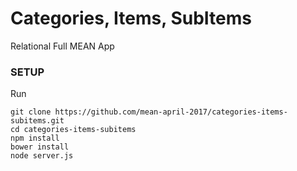 # Categories, Items, SubItems

Relational Full MEAN App

### SETUP

Run
```
git clone https://github.com/mean-april-2017/categories-items-subitems.git
cd categories-items-subitems
npm install
bower install
node server.js
```

